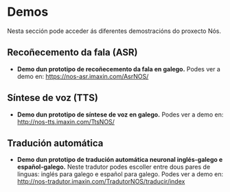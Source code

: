 # Demos
Nesta sección pode acceder ás diferentes demostracións do proxecto Nós. 

## Recoñecemento da fala (ASR)

+ **Demo dun prototipo de recoñecemento da fala en galego.** Podes ver a demo en: https://nos-asr.imaxin.com/AsrNOS/

## Síntese de voz (TTS)

+ **Demo dun prototipo de síntese de voz en galego.** Podes ver a demo en: http://nos-tts.imaxin.com/TtsNOS/

## Tradución automática 

+ **Demo dun prototipo de tradución automática neuronal inglés-galego e español-galego.** Neste tradutor podes escoller entre dous pares de linguas: inglés para galego e español para galego. Podes ver a demo en: http://nos-tradutor.imaxin.com/TradutorNOS/traducir/index
